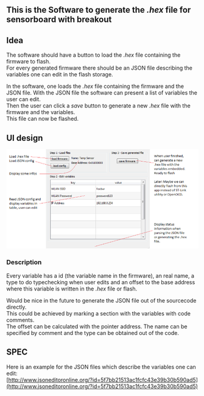 ## This is the Software to generate the *.hex* file for sensorboard with breakout

## Idea
The software should have a button to load the *.hex* file containing the firmware to flash.  
For every generated firmware there should be an JSON file describing the variables one
can edit in the flash storage.

In the software, one loads the *.hex* file containing the firmware and the JSON file.
With the JSON file the software can present a list of variables the user can edit.  
Then the user can click a *save* button to generate a new *.hex* file with the firmware
and the variables.  
This file can now be flashed.

## UI design
![UI design](https://raw.githubusercontent.com/NicoZellinger/SensorMonitoring/master/FlashSoftware/ui-design_v1.png)

### Description
Every variable has a id (the variable name in the firmware), an real name, a type to do typechecking when user edits
and an offset to the base address where this variable is written in the *.hex* file or flash.

Would be nice in the future to generate the JSON file out of the sourcecode directly.  
This could be achieved by marking a section with the variables with code comments.  
The offset can be calculated with the pointer address. The name can be specified by comment and the
type can be obtained out of the code.

## SPEC
Here is an example for the JSON files which describe the variables one can edit:  
[http://www.jsoneditoronline.org/?id=5f7bb21513ac1fcfc43e39b30b590ad5](http://www.jsoneditoronline.org/?id=5f7bb21513ac1fcfc43e39b30b590ad5)

